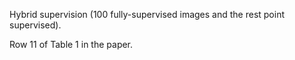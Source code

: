 Hybrid supervision (100 fully-supervised images and the rest point supervised).

Row 11 of Table 1 in the paper.
